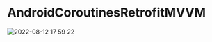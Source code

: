 # AndroidCoroutinesRetrofitMVVM

![2022-08-12 17 59 22](https://user-images.githubusercontent.com/47273077/184322062-389d6d69-c908-43b0-a9fb-3504b43c5646.gif)

